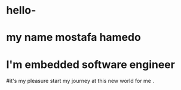 # hello-
# my name mostafa hamedo 
# I'm embedded software engineer 
#it's my pleasure start my journey at this new world for me .
